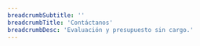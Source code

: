 ```yaml
---
breadcrumbSubtitle: ''
breadcrumbTitle: 'Contáctanos'
breadcrumbDesc: 'Evaluación y presupuesto sin cargo.'
---
```

